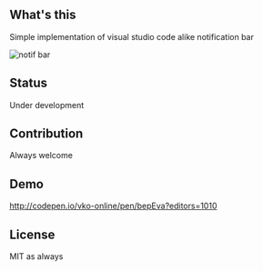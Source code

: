 ## What's this
Simple implementation of visual studio code alike notification bar

![notif bar](http://i.imgur.com/5r5OKfj.png)

## Status
Under development

## Contribution
Always welcome

## Demo
http://codepen.io/vko-online/pen/bepEva?editors=1010

## License
MIT as always